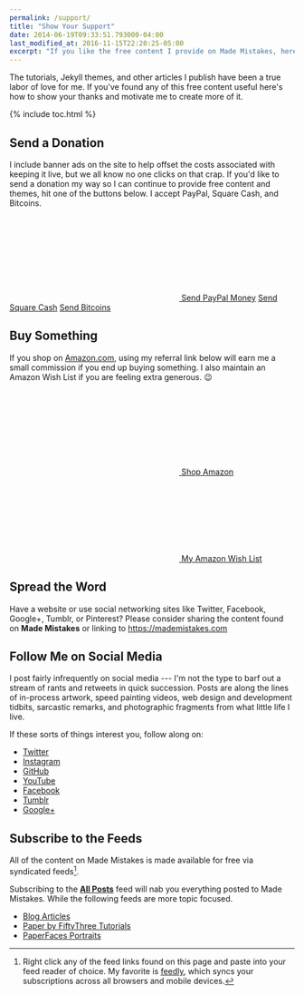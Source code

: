 ```yaml
---
permalink: /support/
title: "Show Your Support"
date: 2014-06-19T09:33:51.793000-04:00
last_modified_at: 2016-11-15T22:20:25-05:00
excerpt: "If you like the free content I provide on Made Mistakes, here are some great ways to show your support and motivate me to create more of it."
---
```


The tutorials, Jekyll themes, and other articles I publish have been a true labor of love for me. If you've found any of this free content useful here's how to show your thanks and motivate me to create more of it.

{% include toc.html %}

## Send a Donation

I include banner ads on the site to help offset the costs associated with keeping it live, but we all know no one clicks on that crap. If you'd like to send a donation my way so I can continue to provide free content and themes, hit one of the buttons below. I accept PayPal, Square Cash, and Bitcoins.

<p markdown="0">
  <a href="https://www.paypal.me/mmistakes" onclick="ga('send', 'event', 'link', 'click', 'Send PayPal');" class="btn"><svg class="icon"><use xlink:href="#icon-paypal"></use></svg> Send PayPal Money</a>
  <a href="https://cash.me/$mmistakes" onclick="ga('send', 'event', 'link', 'click', 'Send Square Cash');" class="btn">Send Square Cash</a>
  <a href="https://coinbase.com/checkouts/0a71043d672fbedccb0ce98e139a8a17" onclick="ga('send', 'event', 'link', 'click', 'Send Bitcoins');" class="btn">Send Bitcoins</a>
</p>

## Buy Something

If you shop on [Amazon.com](http://www.amazon.com/?_encoding=UTF8&camp=1789&creative=390957&linkCode=ur2&tag=mademist-20&linkId=P557QDXPWEYIZTDS), using my referral link below will earn me a small commission if you end up buying something. I also maintain an Amazon Wish List if you are feeling extra generous. :wink:

<p markdown="0">
  <a href="http://www.amazon.com/?_encoding=UTF8&camp=1789&creative=390957&linkCode=ur2&tag=mademist-20&linkId=P557QDXPWEYIZTDS" onclick="ga('send', 'event', 'link', 'click', 'Shop Amazon');" class="btn"><svg class="icon"><use xlink:href="#icon-amazon"></use></svg> Shop Amazon</a>
  <a href="http://amzn.com/w/1K58RT2NS0SDP" onclick="ga('send', 'event', 'link', 'click', 'Amazon Wish List');" class="btn"><svg class="icon"><use xlink:href="#icon-amazon"></use></svg> My Amazon Wish List</a>
</p>

## Spread the Word

Have a website or use social networking sites like Twitter, Facebook, Google+, Tumblr, or Pinterest? Please consider sharing the content found on **Made Mistakes** or linking to <https://mademistakes.com>

## Follow Me on Social Media

I post fairly infrequently on social media --- I'm not the type to barf out a stream of rants and retweets in quick succession. Posts are along the lines of in-process artwork, speed painting videos, web design and development tidbits, sarcastic remarks, and photographic fragments from what little life I live.

If these sorts of things interest you, follow along on:

- [Twitter](https://twitter.com/mmistakes)
- [Instagram](https://instagram.com/mmistakes/)
- [GitHub](https://github.com/mmistakes)
- [YouTube](https://www.youtube.com/user/anotherjpeg)
- [Facebook](https://www.facebook.com/michaelrose)
- [Tumblr](http://mademistakes.tumblr.com/)
- [Google+](https://plus.google.com/+MichaelRoseDesign/posts)

## Subscribe to the Feeds

All of the content on Made Mistakes is made available for free via syndicated feeds[^rss].

Subscribing to the [**All Posts**](http://feeds.feedburner.com/MadeMistakes) feed will nab you everything posted to Made Mistakes. While the following feeds are more topic focused.

- [Blog Articles](http://feeds.feedburner.com/MadeMistakesArticles)
- [Paper by FiftyThree Tutorials](http://feeds.feedburner.com/MadeMistakesMasteringPaper)
- [PaperFaces Portraits](http://feeds.feedburner.com/MadeMistakesPaperFaces)

[^rss]: Right click any of the feed links found on this page and paste into your feed reader of choice. My favorite is [feedly](http://feedly.com), which syncs your subscriptions across all browsers and mobile devices.
